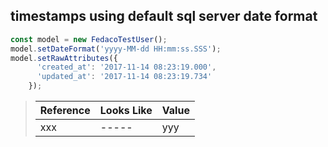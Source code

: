 ## timestamps using default sql server date format

```typescript
const model = new FedacoTestUser();
model.setDateFormat('yyyy-MM-dd HH:mm:ss.SSS');
model.setRawAttributes({
      'created_at': '2017-11-14 08:23:19.000',
      'updated_at': '2017-11-14 08:23:19.734'
    });
```

> | Reference | Looks Like | Value |
> | ------ | ----- | ----- |
> | xxx | ----- | yyy |

